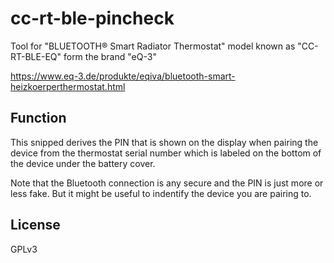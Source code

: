 # cc-rt-ble-pincheck

Tool for "BLUETOOTH® Smart Radiator Thermostat" model known as "CC-RT-BLE-EQ" form the brand "eQ-3"

https://www.eq-3.de/produkte/eqiva/bluetooth-smart-heizkoerperthermostat.html

## Function

This snipped derives the PIN that is shown on the display when pairing the device from the thermostat serial number which is labeled on the bottom of the device under the battery cover.

Note that the Bluetooth connection is any secure and the PIN is just more or less fake. But it might be useful to indentify the device you are pairing to.

## License

GPLv3
